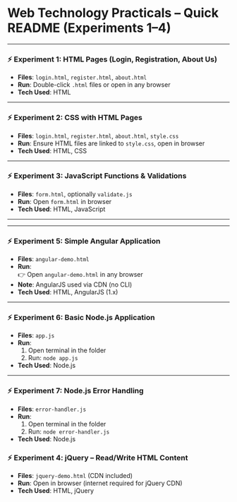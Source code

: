 # Web Technology Practicals – Quick README (Experiments 1–4)

---

### ⚡ Experiment 1: HTML Pages (Login, Registration, About Us)

- **Files**: `login.html`, `register.html`, `about.html`  
- **Run**: Double-click `.html` files or open in any browser  
- **Tech Used**: HTML  

---

### ⚡ Experiment 2: CSS with HTML Pages

- **Files**: `login.html`, `register.html`, `about.html`, `style.css`  
- **Run**: Ensure HTML files are linked to `style.css`, open in browser  
- **Tech Used**: HTML, CSS  

---

### ⚡ Experiment 3: JavaScript Functions & Validations

- **Files**: `form.html`, optionally `validate.js`  
- **Run**: Open `form.html` in browser  
- **Tech Used**: HTML, JavaScript  

---
---

### ⚡ Experiment 5: Simple Angular Application

- **Files**: `angular-demo.html`  
- **Run**:  
  👉 Open `angular-demo.html` in any browser  
- **Note**: AngularJS used via CDN (no CLI)  
- **Tech Used**: HTML, AngularJS (1.x)

---

### ⚡ Experiment 6: Basic Node.js Application

- **Files**: `app.js`  
- **Run**:  
  1. Open terminal in the folder  
  2. Run: `node app.js`  
- **Tech Used**: Node.js  

---

### ⚡ Experiment 7: Node.js Error Handling

- **Files**: `error-handler.js`  
- **Run**:  
  1. Open terminal in the folder  
  2. Run: `node error-handler.js`  
- **Tech Used**: Node.js  


### ⚡ Experiment 4: jQuery – Read/Write HTML Content

- **Files**: `jquery-demo.html` (CDN included)  
- **Run**: Open in browser (internet required for jQuery CDN)  
- **Tech Used**: HTML, jQuery  
